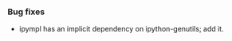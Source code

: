 <!-- Delete the sections that don't apply -->

### Bug fixes

- ipympl has an implicit dependency on ipython-genutils; add it.

